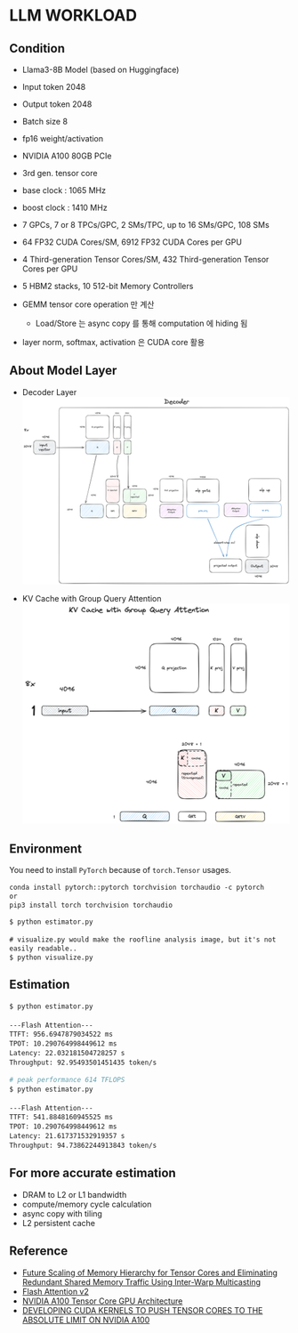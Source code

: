 # LLM WORKLOAD

## Condition
- Llama3-8B Model (based on Huggingface)

- Input token 2048
- Output token 2048
- Batch size 8
- fp16 weight/activation
- NVIDIA A100 80GB PCIe
- 3rd gen. tensor core
- base clock : 1065 MHz
- boost clock : 1410 MHz
- 7 GPCs, 7 or 8 TPCs/GPC, 2 SMs/TPC, up to 16 SMs/GPC, 108 SMs
- 64 FP32 CUDA Cores/SM, 6912 FP32 CUDA Cores per GPU
- 4 Third-generation Tensor Cores/SM, 432 Third-generation Tensor Cores per GPU
- 5 HBM2 stacks, 10 512-bit Memory Controllers
- GEMM tensor core operation 만 계산
  - Load/Store 는 async copy 를 통해 computation 에 hiding 됨
- layer norm, softmax, activation 은 CUDA core 활용

## About Model Layer
- Decoder Layer
![Model Decoder layer](llama_decoder.png)

- KV Cache with Group Query Attention
![kvcache](kvcache_and_gqa.png)



## Environment
You need to install `PyTorch` because of `torch.Tensor` usages.
```
conda install pytorch::pytorch torchvision torchaudio -c pytorch
or
pip3 install torch torchvision torchaudio
```

```
$ python estimator.py

# visualize.py would make the roofline analysis image, but it's not easily readable..
$ python visualize.py
```

## Estimation
```bash
$ python estimator.py

---Flash Attention---
TTFT: 956.6947879034522 ms
TPOT: 10.290764998449612 ms
Latency: 22.032181504728257 s
Throughput: 92.95493501451435 token/s
```

```bash
# peak performance 614 TFLOPS
$ python estimator.py

---Flash Attention---
TTFT: 541.8848160945525 ms
TPOT: 10.290764998449612 ms
Latency: 21.617371532919357 s
Throughput: 94.73862244913843 token/s
```

## For more accurate estimation
- DRAM to L2 or L1 bandwidth
- compute/memory cycle calculation
- async copy with tiling
- L2 persistent cache


## Reference
- [Future Scaling of Memory Hierarchy for Tensor Cores and Eliminating Redundant Shared Memory Traffic Using Inter-Warp Multicasting](https://ieeexplore.ieee.org/stamp/stamp.jsp?arnumber=9893362)
- [Flash Attention v2](https://arxiv.org/abs/2307.08691)
- [NVIDIA A100 Tensor Core GPU Architecture](https://images.nvidia.com/aem-dam/en-zz/Solutions/data-center/nvidia-ampere-architecture-whitepaper.pdf)
- [DEVELOPING CUDA KERNELS TO PUSH TENSOR CORES TO THE ABSOLUTE LIMIT ON NVIDIA A100](https://developer.download.nvidia.com/video/gputechconf/gtc/2020/presentations/s21745-developing-cuda-kernels-to-push-tensor-cores-to-the-absolute-limit-on-nvidia-a100.pdf)

